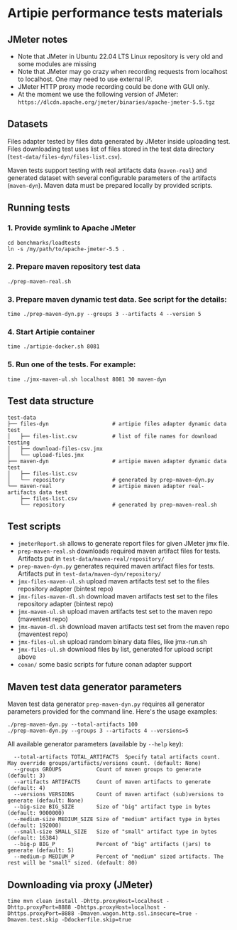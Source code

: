 # Artipie performance tests materials

## JMeter notes
* Note that JMeter in Ubuntu 22.04 LTS Linux repository is very old and some modules are missing
* Note that JMeter may go crazy when recording requests from localhost to localhost. One may need to use external IP.
* JMeter HTTP proxy mode recording could be done with GUI only. 
* At the moment we use the following version of JMeter:
`https://dlcdn.apache.org/jmeter/binaries/apache-jmeter-5.5.tgz`

## Datasets

Files adapter tested by files data generated by JMeter inside uploading test. Files downloading test uses list of files stored in the test data directory (`test-data/files-dyn/files-list.csv`).

Maven tests support testing with real artifacts data (`maven-real`) and generated dataset with several configurable parameters of the artifacts (`maven-dyn`). Maven data must be prepared locally by provided scripts.

## Running tests

### 1. Provide symlink to Apache JMeter
```
cd benchmarks/loadtests
ln -s /my/path/to/apache-jmeter-5.5 .
```
### 2. Prepare maven repository test data
```
./prep-maven-real.sh
```
### 3. Prepare maven dynamic test data. See script for the details:
```
time ./prep-maven-dyn.py --groups 3 --artifacts 4 --version 5
```
### 4. Start Artipie container
```
time ./artipie-docker.sh 8081
```
### 5. Run one of the tests. For example:
```
time ./jmx-maven-ul.sh localhost 8081 30 maven-dyn
```

## Test data structure

```
test-data
├── files-dyn                    # artipie files adapter dynamic data test
│   ├── files-list.csv           # list of file names for download testing
│   ├── download-files-csv.jmx
│   └── upload-files.jmx
├── maven-dyn                    # artipie maven adapter dynamic data test
│   ├── files-list.csv
│   └── repository               # generated by prep-maven-dyn.py
└── maven-real                   # artipie maven adapter real-artifacts data test
    ├── files-list.csv
    └── repository               # generated by prep-maven-real.sh
```

## Test scripts

 - `jmeterReport.sh` allows to generate report files for given JMeter jmx file.
 - `prep-maven-real.sh` downloads required maven artifact files for tests. Artifacts put in `test-data/maven-real/repository/`
 - `prep-maven-dyn.py` generates required maven artifact files for tests. Artifacts put in `test-data/maven-dyn/repository/`
 - `jmx-files-maven-ul.sh` upload maven artifacts test set to the files repository adapter (bintest repo)
 - `jmx-files-maven-dl.sh` download maven artifacts test set to the files repository adapter (bintest repo)
 - `jmx-maven-ul.sh` upload maven artifacts test set to the maven repo (maventest repo)
 - `jmx-maven-dl.sh` download maven artifacts test set from the maven repo (maventest repo)
 - `jmx-files-ul.sh` upload random binary data files, like jmx-run.sh
 - `jmx-files-ul.sh` download files by list, generated for upload script above
 - `conan/` some basic scripts for future conan adapter support

## Maven test data generator parameters

Maven test data generator `prep-maven-dyn.py` requires all generator parameters provided for the command line. Here's the usage examples:
```
./prep-maven-dyn.py --total-artifacts 100
./prep-maven-dyn.py --groups 3 --artifacts 4 --versions=5
```

All available generator parameters (available by `--help` key):
```
  --total-artifacts TOTAL_ARTIFACTS  Specify tatal artifacts count. May override groups/artifacts/versions count. (default: None)
  --groups GROUPS           Count of maven groups to generate (default: 3)
  --artifacts ARTIFACTS     Count of maven artifacts to generate (default: 4)
  --versions VERSIONS       Count of maven artifact (sub)versions to generate (default: None)
  --big-size BIG_SIZE       Size of "big" artifact type in bytes (default: 9000000)
  --medium-size MEDIUM_SIZE Size of "medium" artifact type in bytes (default: 192000)
  --small-size SMALL_SIZE   Size of "small" artifact type in bytes (default: 16384)
  --big-p BIG_P             Percent of "big" artifacts (jars) to generate (default: 5)
  --medium-p MEDIUM_P       Percent of "medium" sized artifacts. The rest will be "small" sized. (default: 80)
```

## Downloading via proxy (JMeter)

```
time mvn clean install -Dhttp.proxyHost=localhost -Dhttp.proxyPort=8888 -Dhttps.proxyHost=localhost -Dhttps.proxyPort=8888 -Dmaven.wagon.http.ssl.insecure=true -Dmaven.test.skip -Ddockerfile.skip=true
```
